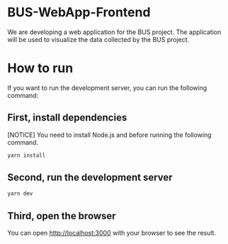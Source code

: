 # BUS-WebApp-Frontend
We are developing a web application for the BUS project. The application will be used to visualize the data collected by the BUS project.

# How to run
If you want to run the development server, you can run the following command:

## First, install dependencies
[NOTICE] You need to install Node.js and  before running the following command.
```bash
yarn install
```

## Second, run the development server
```bash
yarn dev
```

## Third, open the browser
You can open [http://localhost:3000](http://localhost:3000) with your browser to see the result.
